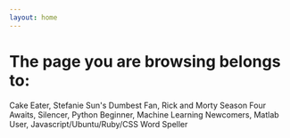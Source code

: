 ```yaml
---
layout: home
---
```


# The page you are browsing belongs to:

Cake Eater, Stefanie Sun's Dumbest Fan, Rick and Morty Season Four Awaits, Silencer, Python Beginner, Machine Learning Newcomers, Matlab User, Javascript/Ubuntu/Ruby/CSS Word Speller